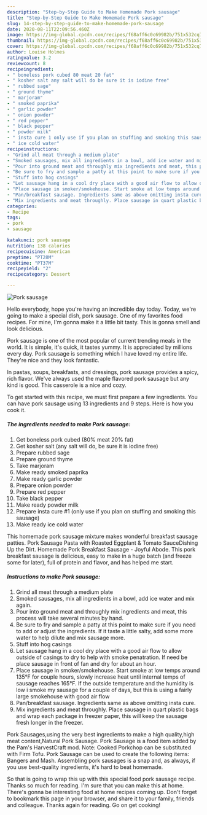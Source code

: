 ```yaml
---
description: "Step-by-Step Guide to Make Homemade Pork sausage"
title: "Step-by-Step Guide to Make Homemade Pork sausage"
slug: 14-step-by-step-guide-to-make-homemade-pork-sausage
date: 2020-08-11T22:09:56.460Z
image: https://img-global.cpcdn.com/recipes/f68aff6c0c69982b/751x532cq70/pork-sausage-recipe-main-photo.jpg
thumbnail: https://img-global.cpcdn.com/recipes/f68aff6c0c69982b/751x532cq70/pork-sausage-recipe-main-photo.jpg
cover: https://img-global.cpcdn.com/recipes/f68aff6c0c69982b/751x532cq70/pork-sausage-recipe-main-photo.jpg
author: Louise Holmes
ratingvalue: 3.2
reviewcount: 8
recipeingredient:
- " boneless pork cubed 80 meat 20 fat"
- " kosher salt any salt will do be sure it is iodine free"
- " rubbed sage"
- " ground thyme"
- " marjoram"
- " smoked paprika"
- " garlic powder"
- " onion powder"
- " red pepper"
- " black pepper"
- " powder milk"
- " insta cure 1 only use if you plan on stuffing and smoking this sausage"
- " ice cold water"
recipeinstructions:
- "Grind all meat through a medium plate"
- "Smoked sausages, mix all ingredients in a bowl, add ice water and mix again."
- "Pour into ground meat and throughly mix ingredients and meat, this process will take several minutes by hand."
- "Be sure to fry and sample a patty at this point to make sure if you need to add or adjust the ingredients. If it taste a little salty, add some more water to help dilute and mix sausage more."
- "Stuff into hog casings"
- "Let sausage hang in a cool dry place with a good air flow to allow outside of casings to dry to help with smoke penatration. If need be place sausage in front of fan and dry for about an hour."
- "Place sausage in smoker/smokehouse. Start smoke at low temps around 135°F for couple hours, slowly increase heat until internal temps of sausage reaches 165°F. If the outside temperature and the humidity is low i smoke my sausage for a couple of days, but this is using a fairly large smokehouse with good air flow"
- "Pan/breakfast sausage. Ingredients same as above omitting insta cure."
- "Mix ingredients and meat throughly. Place sausage in quart plastic bags and wrap each package in freezer paper, this will keep the sausage fresh longer in the freezer."
categories:
- Recipe
tags:
- pork
- sausage

katakunci: pork sausage 
nutrition: 138 calories
recipecuisine: American
preptime: "PT28M"
cooktime: "PT37M"
recipeyield: "2"
recipecategory: Dessert

---
```



![Pork sausage](https://img-global.cpcdn.com/recipes/f68aff6c0c69982b/751x532cq70/pork-sausage-recipe-main-photo.jpg)

Hello everybody, hope you're having an incredible day today. Today, we're going to make a special dish, pork sausage. One of my favorites food recipes. For mine, I'm gonna make it a little bit tasty. This is gonna smell and look delicious.

Pork sausage is one of the most popular of current trending meals in the world. It is simple, it's quick, it tastes yummy. It is appreciated by millions every day. Pork sausage is something which I have loved my entire life. They're nice and they look fantastic.

In pastas, soups, breakfasts, and dressings, pork sausage provides a spicy, rich flavor. We&#39;ve always used the maple flavored pork sausage but any kind is good. This casserole is a nice and cozy.


To get started with this recipe, we must first prepare a few ingredients. You can have pork sausage using 13 ingredients and 9 steps. Here is how you cook it.

##### The ingredients needed to make Pork sausage:

1. Get  boneless pork cubed (80% meat 20% fat)
1. Get  kosher salt (any salt will do, be sure it is iodine free)
1. Prepare  rubbed sage
1. Prepare  ground thyme
1. Take  marjoram
1. Make ready  smoked paprika
1. Make ready  garlic powder
1. Prepare  onion powder
1. Prepare  red pepper
1. Take  black pepper
1. Make ready  powder milk
1. Prepare  insta cure #1 (only use if you plan on stuffing and smoking this sausage)
1. Make ready  ice cold water


This homemade pork sausage mixture makes wonderful breakfast sausage patties. Pork Sausage Pasta with Roasted Eggplant &amp; Tomato SauceDishing Up the Dirt. Homemade Pork Breakfast Sausage - Joyful Abode. This pork breakfast sausage is delicious, easy to make in a huge batch (and freeze some for later), full of protein and flavor, and has helped me start. 

##### Instructions to make Pork sausage:

1. Grind all meat through a medium plate
1. Smoked sausages, mix all ingredients in a bowl, add ice water and mix again.
1. Pour into ground meat and throughly mix ingredients and meat, this process will take several minutes by hand.
1. Be sure to fry and sample a patty at this point to make sure if you need to add or adjust the ingredients. If it taste a little salty, add some more water to help dilute and mix sausage more.
1. Stuff into hog casings
1. Let sausage hang in a cool dry place with a good air flow to allow outside of casings to dry to help with smoke penatration. If need be place sausage in front of fan and dry for about an hour.
1. Place sausage in smoker/smokehouse. Start smoke at low temps around 135°F for couple hours, slowly increase heat until internal temps of sausage reaches 165°F. If the outside temperature and the humidity is low i smoke my sausage for a couple of days, but this is using a fairly large smokehouse with good air flow
1. Pan/breakfast sausage. Ingredients same as above omitting insta cure.
1. Mix ingredients and meat throughly. Place sausage in quart plastic bags and wrap each package in freezer paper, this will keep the sausage fresh longer in the freezer.


Pork Sausages,using the very best ingredients to make a high quality,high meat content,Natural Pork Sausage. Pork Sausage is a food item added by the Pam&#39;s HarvestCraft mod. Note: Cooked Porkchop can be substituted with Firm Tofu. Pork Sausage can be used to create the following items: Bangers and Mash. Assembling pork sausages is a snap and, as always, if you use best-quality ingredients, it&#39;s hard to beat homemade. 

So that is going to wrap this up with this special food pork sausage recipe. Thanks so much for reading. I'm sure that you can make this at home. There's gonna be interesting food at home recipes coming up. Don't forget to bookmark this page in your browser, and share it to your family, friends and colleague. Thanks again for reading. Go on get cooking!
